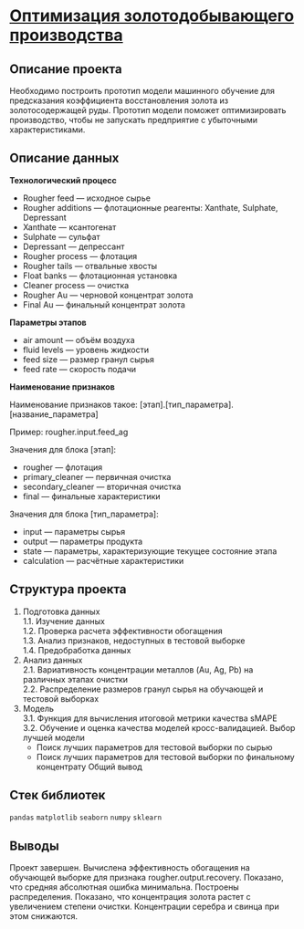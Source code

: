 # [Оптимизация золотодобывающего производства](https://github.com/borisenko-ru/practicum_ds_data/blob/main/09_Gold_Recovery_project/09_Gold_Recovery_project.ipynb)

## Описание проекта

Необходимо построить прототип модели машинного обучение для предсказания коэффициента восстановления золота из золотосодержащей руды. Прототип модели поможет оптимизировать производство, чтобы не запускать предприятие с убыточными характеристиками.


## Описание данных

**Технологический процесс**

- Rougher feed — исходное сырье
- Rougher additions — флотационные реагенты: Xanthate, Sulphate, Depressant
- Xanthate — ксантогенат
- Sulphate — сульфат
- Depressant — депрессант
- Rougher process — флотация
- Rougher tails — отвальные хвосты
- Float banks — флотационная установка
- Cleaner process — очистка
- Rougher Au — черновой концентрат золота
- Final Au — финальный концентрат золота

**Параметры этапов**

- air amount — объём воздуха
- fluid levels — уровень жидкости
- feed size — размер гранул сырья
- feed rate — скорость подачи

**Наименование признаков**

Наименование признаков такое: [этап].[тип_параметра].[название_параметра]

Пример: rougher.input.feed_ag

Значения для блока [этап]:

- rougher — флотация
- primary_cleaner — первичная очистка
- secondary_cleaner — вторичная очистка
- final — финальные характеристики

Значения для блока [тип_параметра]:

- input — параметры сырья
- output — параметры продукта
- state — параметры, характеризующие текущее состояние этапа
- calculation — расчётные характеристики

## Структура проекта

1. Подготовка данных \
1.1. Изучение данных \
1.2. Проверка расчета эффективности обогащения \
1.3. Анализ признаков, недоступных в тестовой выборке \
1.4. Предобработка данных
2. Анализ данных \
2.1. Вариативность концентрации металлов (Au, Ag, Pb) на различных этапах очистки \
2.2. Распределение размеров гранул сырья на обучающей и тестовой выборках
3. Модель \
3.1. Функция для вычисления итоговой метрики качества sMAPE \
3.2. Обучение и оценка качества моделей кросс-валидацией. Выбор лучшей модели
    - Поиск лучших параметров для тестовой выборки по сырью
    - Поиск лучших параметров для тестовой выборки по финальному концентрату
Общий вывод

## Стек библиотек
`pandas` `matplotlib` `seaborn` `numpy` `sklearn`

## Выводы

Проект завершен. Вычислена эффективность обогащения на обучающей выборке для признака rougher.output.recovery. Показано, что средняя абсолютная ошибка минимальна. Построены распределения. Показано, что концентрация золота растет с увеличением степени очистки. Концентрации серебра и свинца при этом снижаются.
